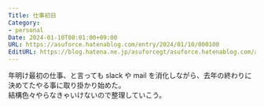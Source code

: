 ```yaml
---
Title: 仕事初日
Category:
- personal
Date: 2024-01-10T00:01:00+09:00
URL: https://asuforce.hatenablog.com/entry/2024/01/10/000100
EditURL: https://blog.hatena.ne.jp/asuforcegt/asuforce.hatenablog.com/atom/entry/6801883189073814640
---
```


年明け最初の仕事、と言っても slack や mail を消化しながら、去年の終わりに決めてたやる事に取り掛かり始めた。  
結構色々やらなきゃいけないので整理していこう。
